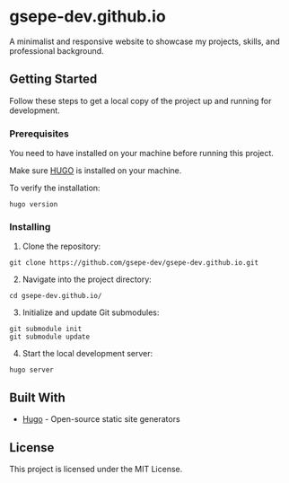 # gsepe-dev.github.io

A minimalist and responsive website to showcase my projects, skills, and professional background.

## Getting Started

Follow these steps to get a local copy of the project up and running for development.

### Prerequisites

You need to have  installed on your machine before running this project.

Make sure [HUGO](https://gohugo.io/) is installed on your machine.

To verify the installation:

```
hugo version
```

### Installing

1. Clone the repository:

```
git clone https://github.com/gsepe-dev/gsepe-dev.github.io.git
```

2. Navigate into the project directory:

```
cd gsepe-dev.github.io/
```

3. Initialize and update Git submodules:

```
git submodule init
git submodule update
```

4. Start the local development server:

```
hugo server
```

## Built With

* [Hugo](https://gohugo.io/) - Open-source static site generators

## License

This project is licensed under the MIT License.
